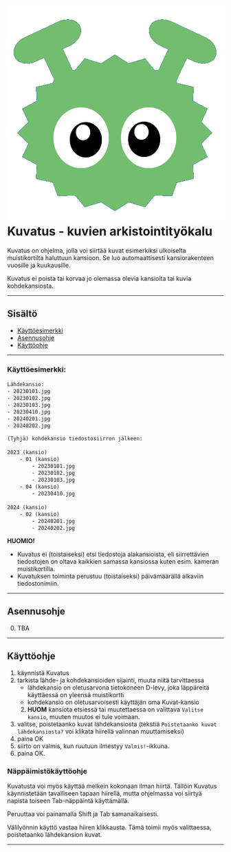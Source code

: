 # ![alt text][logo] Kuvatus - kuvien arkistointityökalu
[logo]: https://github.com/helipajari/kuvatus/blob/1-ui-create-logo/kuvatus.png "Kuvatus-logo"

Kuvatus on ohjelma, jolla voi siirtää kuvat esimerkiksi ulkoiselta muistikortilta haluttuun kansioon.
Se luo automaattisesti kansiorakenteen vuosille ja kuukausille.

Kuvatus ei poista tai korvaa jo olemassa olevia kansioita tai kuvia kohdekansiosta. 

---

## Sisältö
- [Käyttöesimerkki](#Käyttöesimerkki:)
- [Asennusohje](#Asennusohje)
- [Käyttöohje](#Käyttöohje)

---

### Käyttöesimerkki:


```
Lähdekansio:
- 20230101.jpg
- 20230102.jpg
- 20230103.jpg
- 20230410.jpg
- 20240201.jpg
- 20240202.jpg 
```

```
(Tyhjä) kohdekansio tiedostosiirron jälkeen:

2023 (kansio)
    - 01 (kansio)
        - 20230101.jpg
        - 20230102.jpg
        - 20230103.jpg
    - 04 (kansio)
        - 20230410.jpg

2024 (kansio)
    - 02 (kansio)
        - 20240201.jpg
        - 20240202.jpg 
```
**HUOMIO!** 

- Kuvatus ei (toistaiseksi) etsi tiedostoja alakansioista, 
eli siirrettävien tiedostojen on oltava kaikkien samassa kansiossa kuten esim. kameran muistikortilla. 
- Kuvatuksen toiminta perustuu (toistaiseksi) päivämäärällä alkaviin tiedostonimiin.

---
## Asennusohje 
0. TBA

---

## Käyttöohje 
1. käynnistä Kuvatus
2. tarkista lähde- ja kohdekansioiden sijainti, muuta niitä tarvittaessa
   - lähdekansio on oletusarvona tietokoneen D-levy, joka läppäreitä käyttäessä on yleensä muistikortti
   - kohdekansio on oletusarvoisesti käyttäjän oma Kuvat-kansio
   2. **HUOM** kansiota etsiessä tai muutettaessa on valittava `Valitse kansio`, muuten muutos ei tule voimaan.
3. valitse, poistetaanko kuvat lähdekansiosta (tekstiä `Poistetaanko kuvat lähdekansiosta?` voi klikata hiirellä valinnan muuttamiseksi)
4. paina OK
5. siirto on valmis, kun ruutuun ilmestyy `Valmis!`-ikkuna. 
6. paina OK.


### Näppäimistökäyttöohje

Kuvatusta voi myös käyttää melkein kokonaan ilman hiirtä. Tällöin Kuvatus käynnistetään tavalliseen tapaan 
hiirellä, mutta ohjelmassa voi siirtyä napista toiseen Tab-näppäintä käyttämällä. 

Peruuttaa voi painamalla Shift ja Tab samanaikaisesti. 

Välilyönnin käyttö vastaa hiiren klikkausta. Tämä toimii myös valittaessa, poistetaanko lähdekansion kuvat.




---
